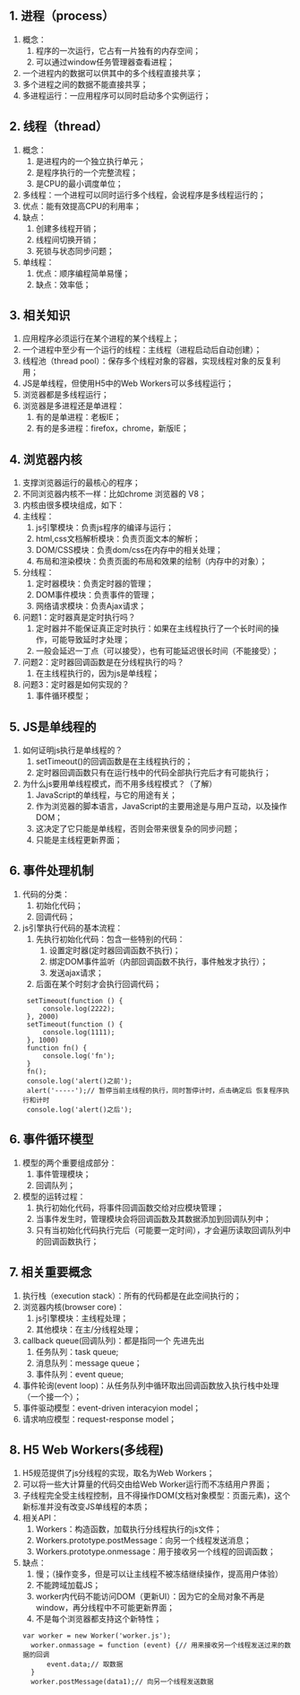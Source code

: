 ## 1. 进程（process）
1. 概念：
   1. 程序的一次运行，它占有一片独有的内存空间；
   2. 可以通过window任务管理器查看进程；
2. 一个进程内的数据可以供其中的多个线程直接共享；
3. 多个进程之间的数据不能直接共享；
4. 多进程运行：一应用程序可以同时启动多个实例运行；
## 2. 线程（thread）
1. 概念：
   1. 是进程内的一个独立执行单元；
   2. 是程序执行的一个完整流程；
   3. 是CPU的最小调度单位；
2.  多线程：一个进程可以同时运行多个线程，会说程序是多线程运行的；
   1. 优点：能有效提高CPU的利用率；
   2. 缺点：
      1. 创建多线程开销；
      2. 线程间切换开销；
      3. 死锁与状态同步问题；
3. 单线程：
   1. 优点：顺序编程简单易懂；
   2. 缺点：效率低； 
## 3. 相关知识
1. 应用程序必须运行在某个进程的某个线程上；
2. 一个进程中至少有一个运行的线程：主线程（进程启动后自动创建）；
3. 线程池（thread pool）：保存多个线程对象的容器，实现线程对象的反复利用；
4. JS是单线程，但使用H5中的Web Workers可以多线程运行；
5. 浏览器都是多线程运行；
6. 浏览器是多进程还是单进程：
   1. 有的是单进程：老板IE；
   2. 有的是多进程：firefox，chrome，新版IE；
## 4. 浏览器内核
1. 支撑浏览器运行的最核心的程序；
2. 不同浏览器内核不一样：比如chrome 浏览器的 V8；
3. 内核由很多模块组成，如下：
4. 主线程：
   1. js引擎模块：负责js程序的编译与运行；
   2. html,css文档解析模块：负责页面文本的解析；
   3. DOM/CSS模块：负责dom/css在内存中的相关处理；
   4. 布局和渲染模块：负责页面的布局和效果的绘制（内存中的对象）；
5. 分线程：
   1. 定时器模块：负责定时器的管理；
   2. DOM事件模块：负责事件的管理；
   3. 网络请求模块：负责Ajax请求；
6. 问题1：定时器真是定时执行吗？
   1. 定时器并不能保证真正定时执行：如果在主线程执行了一个长时间的操作，可能导致延时才处理；
   2. 一般会延迟一丁点（可以接受），也有可能延迟很长时间（不能接受）；
7. 问题2：定时器回调函数是在分线程执行的吗？
   1. 在主线程执行的，因为js是单线程；
8. 问题3：定时器是如何实现的？
   1. 事件循环模型；
## 5. JS是单线程的
1. 如何证明js执行是单线程的？
   1. setTimeout()的回调函数是在主线程执行的；
   2. 定时器回调函数只有在运行栈中的代码全部执行完后才有可能执行；
2. 为什么js要用单线程模式，而不用多线程模式？（了解）
   1. JavaScript的单线程，与它的用途有关；
   2. 作为浏览器的脚本语言，JavaScript的主要用途是与用户互动，以及操作DOM；
   3. 这决定了它只能是单线程，否则会带来很复杂的同步问题；
   4. 只能是主线程更新界面；
## 6. 事件处理机制
1. 代码的分类：
   1. 初始化代码；
   2. 回调代码；
2. js引擎执行代码的基本流程：
   1. 先执行初始化代码：包含一些特别的代码：
      1. 设置定时器(定时器回调函数不执行)；
      2. 绑定DOM事件监听（内部回调函数不执行，事件触发才执行）；
      3. 发送ajax请求；
   2. 后面在某个时刻才会执行回调代码；
   ```
    setTimeout(function () {
        console.log(2222);
    }, 2000)
    setTimeout(function () {
        console.log(1111);
    }, 1000)
    function fn() {
        console.log('fn');
    }
    fn();
    console.log('alert()之前');
    alert('-----');// 暂停当前主线程的执行，同时暂停计时，点击确定后 恢复程序执行和计时
    console.log('alert()之后');
   ```
## 6. 事件循环模型
1. 模型的两个重要组成部分：
   1. 事件管理模块；
   2. 回调队列；
2. 模型的运转过程：
   1. 执行初始化代码，将事件回调函数交给对应模块管理；
   2. 当事件发生时，管理模块会将回调函数及其数据添加到回调队列中；
   3. 只有当初始化代码执行完后（可能要一定时间），才会遍历读取回调队列中的回调函数执行；
## 7. 相关重要概念
1. 执行栈（execution stack）：所有的代码都是在此空间执行的；
2. 浏览器内核(browser core)：
   1. js引擎模块：主线程处理；
   2. 其他模块：在主/分线程处理；
3. callback queue(回调队列)：都是指同一个 先进先出
   1. 任务队列：task queue;
   2. 消息队列：message queue；
   3. 事件队列：event queue;
4. 事件轮询(event loop)：从任务队列中循环取出回调函数放入执行栈中处理（一个接一个）；
5. 事件驱动模型：event-driven interacyion model；
6. 请求响应模型：request-response model；
## 8. H5 Web Workers(多线程)
1. H5规范提供了js分线程的实现，取名为Web Workers；
2. 可以将一些大计算量的代码交由给Web Worker运行而不冻结用户界面；
3. 子线程完全受主线程控制，且不得操作DOM(文档对象模型：页面元素)，这个新标准并没有改变JS单线程的本质；
4. 相关API：
   1. Workers：构造函数，加载执行分线程执行的js文件；
   2. Workers.prototype.postMessage：向另一个线程发送消息；
   3. Workers.prototype.onmessage：用于接收另一个线程的回调函数；
5. 缺点：
   1. 慢；（操作变多，但是可以让主线程不被冻结继续操作，提高用户体验）
   2. 不能跨域加载JS；
   3. worker内代码不能访问DOM（更新UI）：因为它的全局对象不再是window，再分线程中不可能更新界面；
   4. 不是每个浏览器都支持这个新特性；
   ```
   var worker = new Worker('worker.js');
     worker.onmassage = function (event) {// 用来接收另一个线程发送过来的数据的回调
         event.data;// 取数据
     }
     worker.postMessage(data1);// 向另一个线程发送数据
   ```


